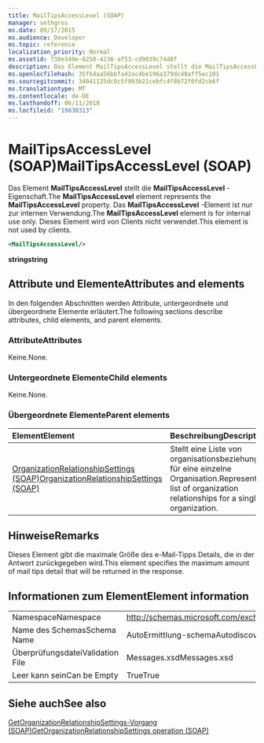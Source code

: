```yaml
---
title: MailTipsAccessLevel (SOAP)
manager: sethgros
ms.date: 09/17/2015
ms.audience: Developer
ms.topic: reference
localization_priority: Normal
ms.assetid: 730e349e-8250-4236-af53-cd9039c74d8f
description: Das Element MailTipsAccessLevel stellt die MailTipsAccessLevel-Eigenschaft. Das MailTipsAccessLevel-Element ist nur zur internen Verwendung. Dieses Element wird von Clients nicht verwendet.
ms.openlocfilehash: 35fb4aa56bbfa42ac4be196a379dc48aff5ec101
ms.sourcegitcommit: 34041125dc8c5f993b21cebfc4f8b72f0fd2cb6f
ms.translationtype: MT
ms.contentlocale: de-DE
ms.lasthandoff: 06/11/2018
ms.locfileid: "19830313"
---
```

# <a name="mailtipsaccesslevel-soap"></a><span data-ttu-id="9ab84-105">MailTipsAccessLevel (SOAP)</span><span class="sxs-lookup"><span data-stu-id="9ab84-105">MailTipsAccessLevel (SOAP)</span></span>

<span data-ttu-id="9ab84-106">Das Element **MailTipsAccessLevel** stellt die **MailTipsAccessLevel** -Eigenschaft.</span><span class="sxs-lookup"><span data-stu-id="9ab84-106">The **MailTipsAccessLevel** element represents the **MailTipsAccessLevel** property.</span></span> <span data-ttu-id="9ab84-107">Das **MailTipsAccessLevel** -Element ist nur zur internen Verwendung.</span><span class="sxs-lookup"><span data-stu-id="9ab84-107">The **MailTipsAccessLevel** element is for internal use only.</span></span> <span data-ttu-id="9ab84-108">Dieses Element wird von Clients nicht verwendet.</span><span class="sxs-lookup"><span data-stu-id="9ab84-108">This element is not used by clients.</span></span> 
  
```XML
<MailTipsAccessLevel/>
```

 <span data-ttu-id="9ab84-109">**string**</span><span class="sxs-lookup"><span data-stu-id="9ab84-109">**string**</span></span>
## <a name="attributes-and-elements"></a><span data-ttu-id="9ab84-110">Attribute und Elemente</span><span class="sxs-lookup"><span data-stu-id="9ab84-110">Attributes and elements</span></span>

<span data-ttu-id="9ab84-111">In den folgenden Abschnitten werden Attribute, untergeordnete und übergeordnete Elemente erläutert.</span><span class="sxs-lookup"><span data-stu-id="9ab84-111">The following sections describe attributes, child elements, and parent elements.</span></span>
  
### <a name="attributes"></a><span data-ttu-id="9ab84-112">Attribute</span><span class="sxs-lookup"><span data-stu-id="9ab84-112">Attributes</span></span>

<span data-ttu-id="9ab84-113">Keine.</span><span class="sxs-lookup"><span data-stu-id="9ab84-113">None.</span></span>
  
### <a name="child-elements"></a><span data-ttu-id="9ab84-114">Untergeordnete Elemente</span><span class="sxs-lookup"><span data-stu-id="9ab84-114">Child elements</span></span>

<span data-ttu-id="9ab84-115">Keine.</span><span class="sxs-lookup"><span data-stu-id="9ab84-115">None.</span></span>
  
### <a name="parent-elements"></a><span data-ttu-id="9ab84-116">Übergeordnete Elemente</span><span class="sxs-lookup"><span data-stu-id="9ab84-116">Parent elements</span></span>

|<span data-ttu-id="9ab84-117">**Element**</span><span class="sxs-lookup"><span data-stu-id="9ab84-117">**Element**</span></span>|<span data-ttu-id="9ab84-118">**Beschreibung**</span><span class="sxs-lookup"><span data-stu-id="9ab84-118">**Description**</span></span>|
|:-----|:-----|
|[<span data-ttu-id="9ab84-119">OrganizationRelationshipSettings (SOAP)</span><span class="sxs-lookup"><span data-stu-id="9ab84-119">OrganizationRelationshipSettings (SOAP)</span></span>](organizationrelationshipsettings-soap.md) <br/> |<span data-ttu-id="9ab84-120">Stellt eine Liste von organisationsbeziehungen für eine einzelne Organisation.</span><span class="sxs-lookup"><span data-stu-id="9ab84-120">Represents a list of organization relationships for a single organization.</span></span>  <br/> |
   
## <a name="remarks"></a><span data-ttu-id="9ab84-121">Hinweise</span><span class="sxs-lookup"><span data-stu-id="9ab84-121">Remarks</span></span>

<span data-ttu-id="9ab84-122">Dieses Element gibt die maximale Größe des e-Mail-Tipps Details, die in der Antwort zurückgegeben wird.</span><span class="sxs-lookup"><span data-stu-id="9ab84-122">This element specifies the maximum amount of mail tips detail that will be returned in the response.</span></span>
  
## <a name="element-information"></a><span data-ttu-id="9ab84-123">Informationen zum Element</span><span class="sxs-lookup"><span data-stu-id="9ab84-123">Element information</span></span>

|||
|:-----|:-----|
|<span data-ttu-id="9ab84-124">Namespace</span><span class="sxs-lookup"><span data-stu-id="9ab84-124">Namespace</span></span>  <br/> |http://schemas.microsoft.com/exchange/2010/Autodiscover  <br/> |
|<span data-ttu-id="9ab84-125">Name des Schemas</span><span class="sxs-lookup"><span data-stu-id="9ab84-125">Schema Name</span></span>  <br/> |<span data-ttu-id="9ab84-126">AutoErmittlung-schema</span><span class="sxs-lookup"><span data-stu-id="9ab84-126">Autodiscover schema</span></span>  <br/> |
|<span data-ttu-id="9ab84-127">Überprüfungsdatei</span><span class="sxs-lookup"><span data-stu-id="9ab84-127">Validation File</span></span>  <br/> |<span data-ttu-id="9ab84-128">Messages.xsd</span><span class="sxs-lookup"><span data-stu-id="9ab84-128">Messages.xsd</span></span>  <br/> |
|<span data-ttu-id="9ab84-129">Leer kann sein</span><span class="sxs-lookup"><span data-stu-id="9ab84-129">Can be Empty</span></span>  <br/> |<span data-ttu-id="9ab84-130">True</span><span class="sxs-lookup"><span data-stu-id="9ab84-130">True</span></span>  <br/> |
   
## <a name="see-also"></a><span data-ttu-id="9ab84-131">Siehe auch</span><span class="sxs-lookup"><span data-stu-id="9ab84-131">See also</span></span>



[<span data-ttu-id="9ab84-132">GetOrganizationRelationshipSettings-Vorgang (SOAP)</span><span class="sxs-lookup"><span data-stu-id="9ab84-132">GetOrganizationRelationshipSettings operation (SOAP)</span></span>](getorganizationrelationshipsettings-operation-soap.md)

